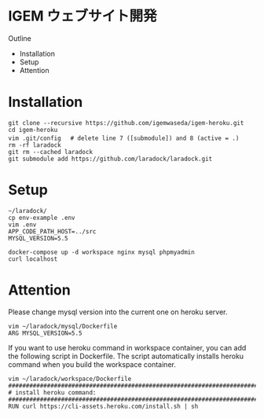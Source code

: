 # IGEM ウェブサイト開発
Outline
  - Installation
  - Setup
  - Attention

# Installation
 ```
 git clone --recursive https://github.com/igemwaseda/igem-heroku.git
 cd igem-heroku
 vim .git/config 　# delete line 7 ([submodule]) and 8 (active = .)
 rm -rf laradock
 git rm --cached laradock
 git submodule add https://github.com/laradock/laradock.git
 ```

 # Setup
 ```
 ~/laradock/
 cp env-example .env
 vim .env
 APP_CODE_PATH_HOST=../src
 MYSQL_VERSION=5.5

 docker-compose up -d workspace nginx mysql phpmyadmin
 curl localhost
 ```

# Attention
Please change mysql version into the current one on heroku server.
```
vim ~/laradock/mysql/Dockerfile
ARG MYSQL_VERSION=5.5
```

If you want to use heroku command in workspace container, you can add the following script in Dockerfile. The script automatically installs heroku command when you build the  workspace container.
```
vim ~/laradock/workspace/Dockerfile
#######################################################################
# install heroku command: 
#######################################################################
RUN curl https://cli-assets.heroku.com/install.sh | sh
```
